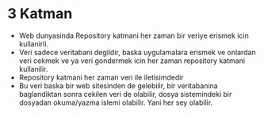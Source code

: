 # 3 Katman

- Web dunyasinda Repository katmani her zaman bir veriye erismek icin kullanirli.
- Veri sadece veritabani degildir, baska uygulamalara erismek ve onlardan veri cekmek ve ya veri gondermek icin her zaman repository katmani kullanilir.
- Repository katmani her zaman veri ile iletisimdedir
- Bu veri baska bir web sitesinden de gelebilir, bir veritabanina baglandiktan sonra cekilen veri de olabilir, dosya sistemindeki bir dosyadan okuma/yazma islemi olabilir. Yani her sey olabilir.
